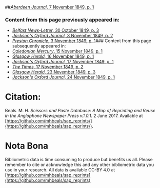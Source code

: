 ##[*Aberdeen Journal*, 7 November 1849, p. 1](https://mhbeals.github.io/sap_html/Aberdeen-Journal/Aberdeen-Journal-7-November-1849-p-1)

### Content from this page previously appeared in:
+ [*Belfast News-Letter*, 30 October 1849, p. 3](https://mhbeals.github.io/sap_html/Belfast-News-Letter/Belfast-News-Letter-30-October-1849-p-3)
+ [*Jackson's Oxford Journal*, 3 November 1849, p. 2](https://mhbeals.github.io/sap_html/Jackson's-Oxford-Journal/Jackson's-Oxford-Journal-3-November-1849-p-2)
+ [*Preston Chronicle*, 3 November 1849, p. 1](https://mhbeals.github.io/sap_html/Preston-Chronicle/Preston-Chronicle-3-November-1849-p-1)### Content from this page subsequently appeared in:
+ [*Caledonian Mercury*, 15 November 1849, p. 1](https://mhbeals.github.io/sap_html/Caledonian-Mercury/Caledonian-Mercury-15-November-1849-p-1)
+ [*Glasgow Herald*, 16 November 1849, p. 1](https://mhbeals.github.io/sap_html/Glasgow-Herald/Glasgow-Herald-16-November-1849-p-1)
+ [*Jackson's Oxford Journal*, 17 November 1849, p. 1](https://mhbeals.github.io/sap_html/Jackson's-Oxford-Journal/Jackson's-Oxford-Journal-17-November-1849-p-1)
+ [*The Times*, 17 November 1849, p. 2](https://mhbeals.github.io/sap_html/The-Times/The-Times-17-November-1849-p-2)
+ [*Glasgow Herald*, 23 November 1849, p. 3](https://mhbeals.github.io/sap_html/Glasgow-Herald/Glasgow-Herald-23-November-1849-p-3)
+ [*Jackson's Oxford Journal*, 24 November 1849, p. 1](https://mhbeals.github.io/sap_html/Jackson's-Oxford-Journal/Jackson's-Oxford-Journal-24-November-1849-p-1)
                    
# Citation: 

Beals. M. H. *Scissors and Paste Database: A Map of Reprinting and Reuse in the Anglophone Newspaper Press v.1.0.1.* 2 June 2017. Available at [https://github.com/mhbeals/sap_reprints/](https://github.com/mhbeals/sap_reprints/). 
                    
# Nota Bona

Bibliometric data is time consuming to produce but benefits us all. Please remember to cite or acknowledge this and any other bibliometric data you use in your research. All data is available CC-BY 4.0 at [https://github.com/mhbeals/sap_reprints](https://github.com/mhbeals/sap_reprints)